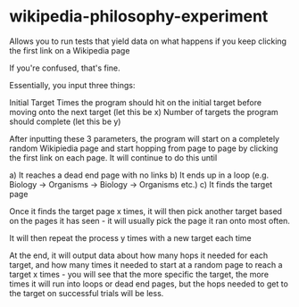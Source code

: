 # wikipedia-philosophy-experiment
Allows you to run tests that yield data on what happens if you keep clicking the first link on a Wikipedia page

If you're confused, that's fine. 

Essentially, you input three things:

Initial Target
Times the program should hit on the initial target before moving onto the next target (let this be x)
Number of targets the program should complete (let this be y)

After inputting these 3 parameters, the program will start on a completely random Wikipiedia page and start hopping from page to page by clicking the first link on each page. It will continue to do this until

a) It reaches a dead end page with no links
b) It ends up in a loop (e.g. Biology -> Organisms -> Biology -> Organisms etc.)
c) It finds the target page

Once it finds the target page x times, it will then pick another target based on the pages it has seen - it will usually pick the page it ran onto most often.

It will then repeat the process y times with a new target each time

At the end, it will output data about how many hops it needed for each target, and how many times it needed to start at a random page to reach a target x times - you will see that the more specific the target, the more times it will run into loops or dead end pages, but the hops needed to get to the target on successful trials will be less.
